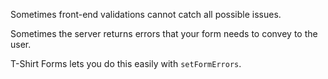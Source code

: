 Sometimes front-end validations cannot catch all possible issues.

Sometimes the server returns errors that your form needs to convey to the user.

T-Shirt Forms lets you do this easily with `setFormErrors`.
